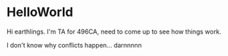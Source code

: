 # HelloWorld

Hi earthlings. 
I'm TA for 496CA, need to come up to see how things work. 

I don't know why conflicts happen... darnnnnn
